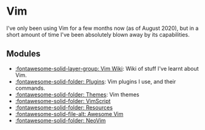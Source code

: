 Vim
===

I've only been using Vim for a few months now (as of August 2020), but in a short amount of time I've been absolutely blown away by its
capabilities.

Modules
---

- [:fontawesome-solid-layer-group: Vim Wiki](vim-wiki/index.md): Wiki of stuff I've learnt about Vim.
- [:fontawesome-solid-folder: Plugins](plugins/index.md): Vim plugins I use, and their commands.
- [:fontawesome-solid-folder: Themes](themes/index.md): Vim themes
- [:fontawesome-solid-folder: VimScript](vimscript/index.md)
- [:fontawesome-solid-folder: Resources](resources/index.md)
- [:fontawesome-solid-file-alt: Awesome Vim](awesome-vim.md)
- [:fontawesome-solid-folder: NeoVim](neovim/index.md)
